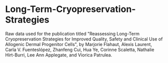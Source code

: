 # Long-Term-Cryopreservation-Strategies
Raw data used for the publication titled "Reassessing Long-Term Cryopreservation Strategies for Improved Quality, Safety and Clinical Use of Allogenic Dermal Progenitor Cells", by Marjorie Flahaut, Alexis Laurent, Carla V. Fuenteslópez, Zhanfeng Cui, Hua Ye, Corinne Scaletta, Nathalie Hirt-Burri, Lee Ann Applegate, and Viorica Patrulea.
